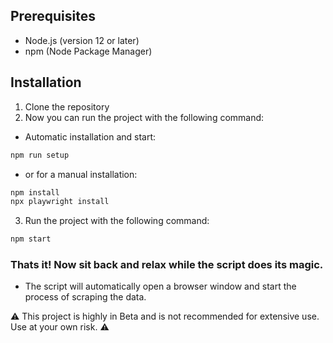 ## Prerequisites

- Node.js (version 12 or later)
- npm (Node Package Manager)

## Installation
1. Clone the repository
2. Now you can run the project with the following command:
+ Automatic installation and start:
```bash 
npm run setup
```
+ or for a manual installation:
```bash
npm install
npx playwright install
```
3. Run the project with the following command:
```bash
npm start
```

### Thats it! Now sit back and relax while the script does its magic.
- The script will automatically open a browser window and start the process of scraping the data.
  
⚠️ This project is highly in Beta and is not recommended for extensive use. Use at your own risk. ⚠️
